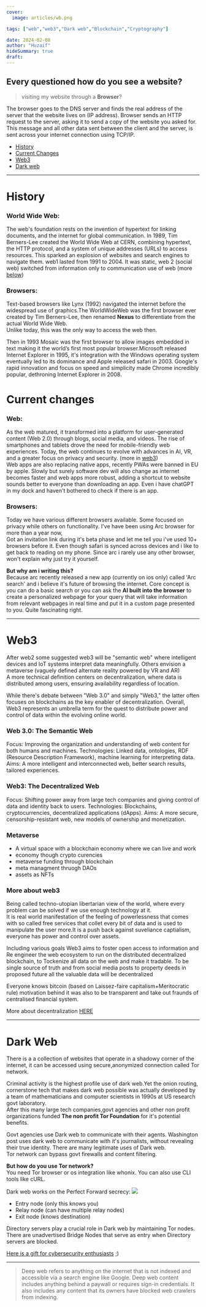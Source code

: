 ```yaml
---
cover:
  image: articles/wb.png

tags: ["web","web3","Dark web","Blockchain","Cryptography"]

date: 2024-02-08
author: "Huzaif"
hideSummary: true
draft: 
---
```

## Every questioned how do you see a website?
> visiting my website through a **Browser**?
>
The browser goes to the DNS server and finds the real address of the server that the website lives on (IP address).
Browser sends an HTTP request to the server, asking it to send a copy of the website you asked for. This message and all other data sent between the client and the server, is sent across your internet connection using TCP/IP.

- [History](#history)
- [Current Changes](#current-changes)
- [Web3](#web3)
- [Dark web](#dark-web)

---
# History

### World Wide Web:
The web's foundation rests on the invention of hypertext for linking documents, and the internet for global communication. In 1989, Tim Berners-Lee created the World Wide Web at CERN, combining hypertext, the HTTP protocol, and a system of unique addresses (URLs) to access resources.  This sparked an explosion of websites and search engines to navigate them. web1 lasted from 1991 to 2004. It was static,
web 2 (social web) switched from information only  to communication use of web (more [below](#web))

### Browsers:
Text-based browsers like Lynx (1992) navigated the internet before the widespread use of graphics.The WorldWideWeb was the first browser ever created by Tim Berners-Lee, then renamed **Nexus** to differentiate from the actual World Wide Web. \
Unlike today, this was the only way to access the web then. 

Then in 1993 Mosaic was the first browser to allow images embedded in text making it the world’s first most popular browser.Microsoft released Internet Explorer in 1995, it's integration with the Windows operating system eventually led to its dominance and Apple released safari in 2003. Google's rapid innovation and focus on speed and simplicity made Chrome incredibly popular, dethroning Internet Explorer in 2008.



# Current changes

### Web:
As the web matured, it transformed into a platform for user-generated content (Web 2.0) through blogs, social media, and videos. The rise of smartphones and tablets drove the need for mobile-friendly web experiences. Today, the web continues to evolve with advances in AI, VR, and a greater focus on privacy and security. (more in [web3](#web3)) \
Web apps are also replacing native apps, recently PWAs were banned in EU by apple. Slowly but surely software dev will also change as internet becomes faster and web apps more robust, adding a shortcut to website sounds better to everyone than downloading an app. Even i have chatGPT in my dock and haven't bothered to check if there is an app.

### Browsers:
Today we have various different browsers available. Some focused on privacy while others on functionality.
I've have been using Arc browser for more than a year now, \
 Got an invitation link during it's beta phase and let me tell you i've used 10+ browsers before it. Even though safari is synced across devices and i like to get back to reading on my phone. Since arc i rarely use any other browser, won't explain why just try it yourself.

**But why am i writing this?** \
Because arc recently released a new app (currently on ios only) called 'Arc search' and i believe it's future of browsing the internet. Core concept is you can do a basic search or you can ask the **AI built into the browser** to create a personalized webpage for your query that will take information from relevant webpages in real time and put it in a custom page presented to you. Quite fascinating right.

---

# Web3
After web2 some suggested web3 will be "semantic web" where intelligent devices and IoT systems interpret data meaningfully. Others envision a metaverse (vaguely defined alternate reality powered by VR and AR) \
A more technical definition centers on decentralization, where data is distributed among users, ensuring availability regardless of location.

While there's debate between "Web 3.0" and simply "Web3," the latter often focuses on blockchains as the key enabler of decentralization. Overall,  Web3 represents an umbrella term for the quest to distribute power and control of data within the evolving online world.

### Web 3.0: The Semantic Web

Focus: Improving the organization and understanding of web content for both humans and machines.
Technologies: Linked data, ontologies, RDF (Resource Description Framework), machine learning for interpreting data.
Aims: A more intelligent and interconnected web, better search results, tailored experiences.
### Web3: The Decentralized Web

Focus: Shifting power away from large tech companies and giving control of data and identity back to users.
Technologies: Blockchains, cryptocurrencies, decentralized applications (dApps).
Aims: A more secure, censorship-resistant web, new models of ownership and monetization.

### Metaverse 

- A virtual space with a blockchain economy where we can live and work
- economy though crypto curencies
- metaverse funding through blockchain
- meta managment thruogh DAOs
- assets as NFTs

### More about web3

Being called techno-utopian libertarian view of the world, where every problem can be solved if we use enough technology at it. \
It is real world manifestation of the feeling of powerlessness that comes with so called free services that collet every bit of data and is used to manipulate the user more.It is a push back against suveliance captialism, everyone has power and control over assets.

Including various goals Web3 aims to foster  open access to information and Re engineer the web ecosystem to run on the distributed decentralized blockchain, to Tockenize all data on the web and make it tradable. To be single source of truth and from social media posts to property deeds in proposed future all the valuable data will be decentralized

Everyone knows bitcoin (based on Laissez-faire capitalism+Meritocratic rule) motivation behind it was also to be transparent and take out fraunds of centralised financial system.

More about decentralization [HERE](https://huz4f.online/articles/blockchain/)

---

# Dark Web
There is a a collection of websites that operate in a shadowy corner of the internet, it can be accessed using secure,anonymized connection called Tor network.

Criminal activity is the highest profile use of dark web.Yet the onion routing, cornerstone tech that makes dark web possible was actually developed by a team of mathematicians and computer scientists in 1990s at US research  govt laboratory. \
After this many large tech companies,govt agencies and other non profit organizations funded **The non profit Tor Foundation** for it's potential benefits. 

Govt agencies use Dark web to communicate with their agents.
Washington post uses dark web to communicate with it's journalists, without revealing their true identity. There are many legitimate uses of Dark web. \
Tor network can bypass govt firewalls and content filtering. 


**But how do you use Tor network?** \
You need Tor browser or os integration like whonix. You can also use CLI tools like cURL.

Dark web works on the Perfect Forward secrecy:
![](/articles/Darkweb.png)
- Entry node (only this knows you)
- Relay node (can have multiple relay nodes)
- Exit node (knows destination)

Directory servers play a crucial role in Dark web by maintaining Tor nodes.
There are unadvertised Bridge Nodes that serve as entry when Directory servers are blocked.

[Here is a gift for cybersecurity enthusiasts](https://www.theguardian.com/world/interactive/2013/oct/04/tor-stinks-nsa-presentation-document) ;)

---

>Deep web refers to anything on the internet that is not indexed and accessible via a search engine like Google. Deep web content includes anything behind a paywall or requires sign-in credentials. It also includes any content that its owners have blocked web crawlers from indexing.